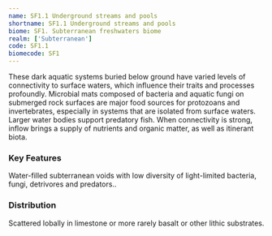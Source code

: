 ```yaml
---
name: SF1.1 Underground streams and pools
shortname: SF1.1 Underground streams and pools
biome: SF1. Subterranean freshwaters biome
realm: ['Subterranean']
code: SF1.1
biomecode: SF1
---
```


These dark aquatic systems buried below ground have varied levels of connectivity to surface waters, which influence their traits and processes profoundly. Microbial mats composed of bacteria and aquatic fungi on submerged rock surfaces are major food sources for protozoans and invertebrates, especially in systems that are isolated from surface waters. Larger water bodies support predatory fish. When connectivity is strong, inflow brings a supply of nutrients and organic matter, as well as itinerant biota.

### Key Features

Water-filled subterranean voids with low diversity of light-limited bacteria, fungi, detrivores and predators..

### Distribution

Scattered lobally in limestone or more rarely basalt or other lithic substrates.
